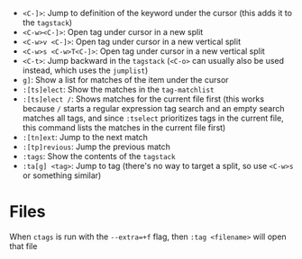 - `<C-]>`: Jump to definition of the keyword under the cursor (this adds it to the `tagstack`)
- `<C-w><C-]>`: Open tag under cursor in a new split
- `<C-w>v <C-]>`: Open tag under cursor in a new vertical split
- `<C-w>s <C-w>T<C-]>`: Open tag under cursor in a new vertical split
- `<C-t>`: Jump backward in the `tagstack` (`<C-o>` can usually also be used instead, which uses the `jumplist`)
- `g]`: Show a list for matches of the item under the cursor
- `:[ts]elect`: Show the matches in the `tag-matchlist`
- `:[ts]elect /`: Shows matches for the current file first (this works because `/` starts a regular expression tag search and an empty search matches all tags, and since `:tselect` prioritizes tags in the current file, this command lists the matches in the current file first)
- `:[tn]ext`: Jump to the next match
- `:[tp]revious`: Jump the previous match
- `:tags`: Show the contents of the `tagstack`
- `:ta[g] <tag>`: Jump to tag (there's no way to target a split, so use `<C-w>s` or something similar)

# Files

When `ctags` is run with the `--extra=+f` flag, then `:tag <filename>` will open that file
